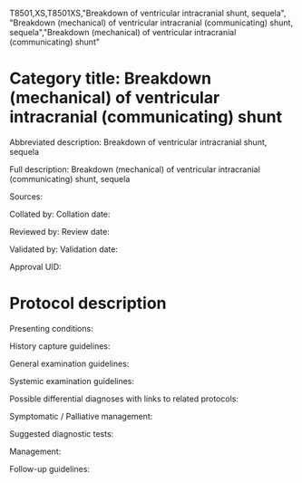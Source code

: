 T8501,XS,T8501XS,"Breakdown of ventricular intracranial shunt, sequela", "Breakdown (mechanical) of ventricular intracranial (communicating) shunt, sequela","Breakdown (mechanical) of ventricular intracranial (communicating) shunt"
# Category title: Breakdown (mechanical) of ventricular intracranial (communicating) shunt

Abbreviated description: Breakdown of ventricular intracranial shunt, sequela

Full description: Breakdown (mechanical) of ventricular intracranial (communicating) shunt, sequela

Sources:

Collated by:
Collation date:

Reviewed by:
Review date:

Validated by:
Validation date:

Approval UID:

# Protocol description

Presenting conditions:

History capture guidelines:

General examination guidelines:

Systemic examination guidelines:

Possible differential diagnoses with links to related protocols:

Symptomatic / Palliative management:

Suggested diagnostic tests:

Management:

Follow-up guidelines:
